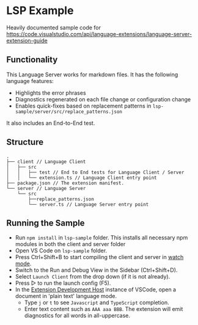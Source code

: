 # LSP Example

Heavily documented sample code for https://code.visualstudio.com/api/language-extensions/language-server-extension-guide

## Functionality

This Language Server works for markdown files. It has the following language features:
- Highlights the error phrases
- Diagnostics regenerated on each file change or configuration change
- Enables quick-fixes based on replacement patterns in `lsp-sample/server/src/replace_patterns.json`

It also includes an End-to-End test.

## Structure

```
.
├── client // Language Client
│   ├── src
│   │   ├── test // End to End tests for Language Client / Server
│   │   └── extension.ts // Language Client entry point
├── package.json // The extension manifest.
└── server // Language Server
    └── src
        ├──replace_patterns.json
        └── server.ts // Language Server entry point
```

## Running the Sample

- Run `npm install` in `lsp-sample` folder. This installs all necessary npm modules in both the client and server folder
- Open VS Code on `lsp-sample` folder.
- Press Ctrl+Shift+B to start compiling the client and server in [watch mode](https://code.visualstudio.com/docs/editor/tasks#:~:text=The%20first%20entry%20executes,the%20HelloWorld.js%20file.).
- Switch to the Run and Debug View in the Sidebar (Ctrl+Shift+D).
- Select `Launch Client` from the drop down (if it is not already).
- Press ▷ to run the launch config (F5).
- In the [Extension Development Host](https://code.visualstudio.com/api/get-started/your-first-extension#:~:text=Then%2C%20inside%20the%20editor%2C%20press%20F5.%20This%20will%20compile%20and%20run%20the%20extension%20in%20a%20new%20Extension%20Development%20Host%20window.) instance of VSCode, open a document in 'plain text' language mode.
  - Type `j` or `t` to see `Javascript` and `TypeScript` completion.
  - Enter text content such as `AAA aaa BBB`. The extension will emit diagnostics for all words in all-uppercase.
